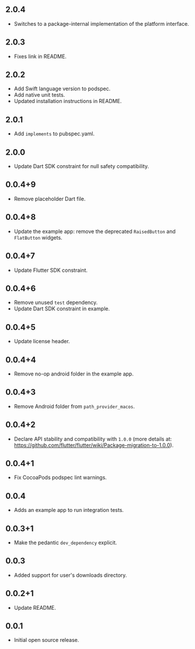 ## 2.0.4

* Switches to a package-internal implementation of the platform interface.

## 2.0.3

* Fixes link in README.

## 2.0.2

* Add Swift language version to podspec.
* Add native unit tests.
* Updated installation instructions in README.

## 2.0.1

* Add `implements` to pubspec.yaml.

## 2.0.0

* Update Dart SDK constraint for null safety compatibility.

## 0.0.4+9

* Remove placeholder Dart file.

## 0.0.4+8

* Update the example app: remove the deprecated `RaisedButton` and `FlatButton` widgets.

## 0.0.4+7

* Update Flutter SDK constraint.

## 0.0.4+6

* Remove unused `test` dependency.
* Update Dart SDK constraint in example.

## 0.0.4+5

* Update license header.

## 0.0.4+4

* Remove no-op android folder in the example app.

## 0.0.4+3

* Remove Android folder from `path_provider_macos`.

## 0.0.4+2

* Declare API stability and compatibility with `1.0.0` (more details at: https://github.com/flutter/flutter/wiki/Package-migration-to-1.0.0).

## 0.0.4+1

* Fix CocoaPods podspec lint warnings.

## 0.0.4

* Adds an example app to run integration tests.

## 0.0.3+1

* Make the pedantic `dev_dependency` explicit.

## 0.0.3

* Added support for user's downloads directory.

## 0.0.2+1

* Update README.

## 0.0.1

* Initial open source release.
